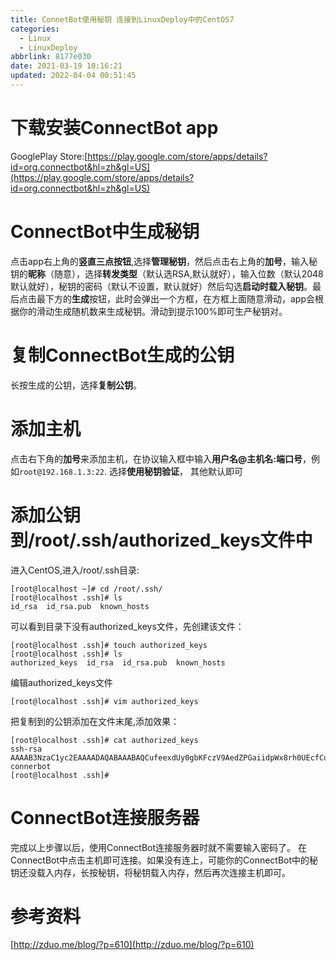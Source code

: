 ```yaml
---
title: ConnetBot使用秘钥 连接到LinuxDeploy中的CentOS7
categories: 
  - Linux
  - LinuxDeploy
abbrlink: 8177e030
date: 2021-03-19 10:16:21
updated: 2022-04-04 00:51:45
---
```

# 下载安装ConnectBot app
GooglePlay Store:[https://play.google.com/store/apps/details?id=org.connectbot&hl=zh&gl=US](https://play.google.com/store/apps/details?id=org.connectbot&hl=zh&gl=US)

# ConnectBot中生成秘钥
点击app右上角的**竖直三点按钮**,选择**管理秘钥**，然后点击右上角的**加号**，输入秘钥的**昵称**（随意），选择**转发类型**（默认选RSA,默认就好），输入位数（默认2048默认就好），秘钥的密码（默认不设置，默认就好）然后勾选**启动时载入秘钥**。最后点击最下方的**生成**按钮，此时会弹出一个方框，在方框上面随意滑动，app会根据你的滑动生成随机数来生成秘钥。滑动到提示100%即可生产秘钥对。

# 复制ConnectBot生成的公钥
长按生成的公钥，选择**复制公钥**。

# 添加主机
点击右下角的**加号**来添加主机，在协议输入框中输入**用户名@主机名:端口号**，例如`root@192.168.1.3:22`.
选择**使用秘钥验证**， 其他默认即可

# 添加公钥到/root/.ssh/authorized_keys文件中
进入CentOS,进入/root/.ssh目录:
```
[root@localhost ~]# cd /root/.ssh/
[root@localhost .ssh]# ls
id_rsa  id_rsa.pub  known_hosts
```
可以看到目录下没有authorized_keys文件，先创建该文件：
```
[root@localhost .ssh]# touch authorized_keys
[root@localhost .ssh]# ls
authorized_keys  id_rsa  id_rsa.pub  known_hosts
```
编辑authorized_keys文件
```
[root@localhost .ssh]# vim authorized_keys
```
把复制到的公钥添加在文件末尾,添加效果：
```
[root@localhost .ssh]# cat authorized_keys
ssh-rsa AAAAB3NzaC1yc2EAAAADAQABAAABAQCufeexdUy0gbKFczV9AedZPGaiidpWx8rh0UEcfCuSW6NJTVjEUvEiFGW5CR24g3Jf+rnX5cbffU+DwdT6nQJRdS3XnGqfpyrtef+98+rNAmoWk0nB1Uiby6BEgFZ8wUkqs5zO159BkoYRvsUjn51SomEgqsOXo52x50nvW0vgO445aohTYYQzm7h7UX5x/ZEJvHujf0pVjE0RMfDP/n3piQTVZwyuO064mR5YnDLs6Skg8klQX/iknYWxSkCYXGStKDbpUoGyvy3CvwJJHvtP4DhUcmnEi87u/UuFc/PTXK8hAnKS/a/hKDPm1b0jRGt0UFQJpws5ZAmcuKNgyr9L connerbot
[root@localhost .ssh]# 
```
# ConnectBot连接服务器
完成以上步骤以后，使用ConnectBot连接服务器时就不需要输入密码了。
在ConnectBot中点击主机即可连接。如果没有连上，可能你的ConnectBot中的秘钥还没载入内存，长按秘钥，将秘钥载入内存，然后再次连接主机即可。
# 参考资料
[http://zduo.me/blog/?p=610](http://zduo.me/blog/?p=610)
